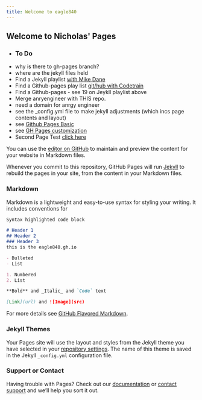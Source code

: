 ```yaml
--- 
title: Welcome to eagle840
---
```


## Welcome to Nicholas' Pages

- ### To Do
- why is there to gh-pages branch?
- where are the jekyll files held
- Find a Jekyll playlist  [with Mike Dane](https://www.youtube.com/watch?v=T1itpPvFWHI&list=PLLAZ4kZ9dFpOPV5C5Ay0pHaa0RJFhcmcB)
- Find a Github-pages play list  [git/hub with Codetrain](https://www.youtube.com/playlist?list=PLRqwX-V7Uu6ZF9C0YMKuns9sLDzK6zoiV)
- Find a Github-pages - see 19 on Jeykll playlist above
- Merge anryengineer with THIS repo.
- need  a domain for anrgy engineer
- see the _config.yml file to make jekyll adjustments (which incs page contents and layout)
- see [Github Pages Basic](https://help.github.com/en/categories/github-pages-basics)
- see [GH Pages customization](https://help.github.com/en/categories/customizing-github-pages)
- Second Page Test [click here](./second.md)

You can use the [editor on GitHub](https://github.com/eagle840/eagle840.github.io/edit/master/index.md) to maintain and preview the content for your website in Markdown files.

Whenever you commit to this repository, GitHub Pages will run [Jekyll](https://jekyllrb.com/) to rebuild the pages in your site, from the content in your Markdown files.

### Markdown

Markdown is a lightweight and easy-to-use syntax for styling your writing. It includes conventions for

```markdown
Syntax highlighted code block

# Header 1
## Header 2
### Header 3
this is the eagle840.gh.io

- Bulleted
- List

1. Numbered
2. List

**Bold** and _Italic_ and `Code` text

[Link](url) and ![Image](src)
```

For more details see [GitHub Flavored Markdown](https://guides.github.com/features/mastering-markdown/).

### Jekyll Themes

Your Pages site will use the layout and styles from the Jekyll theme you have selected in your [repository settings](https://github.com/eagle840/eagle840.github.io/settings). The name of this theme is saved in the Jekyll `_config.yml` configuration file.

### Support or Contact

Having trouble with Pages? Check out our [documentation](https://help.github.com/categories/github-pages-basics/) or [contact support](https://github.com/contact) and we’ll help you sort it out.

